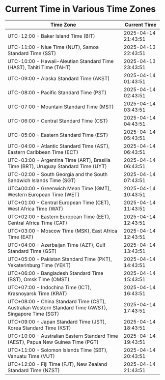 # Current Time in Various Time Zones

| Time Zone | Current Time |
|-----------|--------------|
| UTC-12:00 - Baker Island Time (BIT) | 2025-04-14 21:43:51 |
| UTC-11:00 - Niue Time (NUT), Samoa Standard Time (SST) | 2025-04-13 22:43:51 |
| UTC-10:00 - Hawaii-Aleutian Standard Time (HAST), Tahiti Time (TAHT) | 2025-04-13 23:43:51 |
| UTC-09:00 - Alaska Standard Time (AKST) | 2025-04-14 01:43:51 |
| UTC-08:00 - Pacific Standard Time (PST) | 2025-04-14 02:43:51 |
| UTC-07:00 - Mountain Standard Time (MST) | 2025-04-14 03:43:51 |
| UTC-06:00 - Central Standard Time (CST) | 2025-04-14 04:43:51 |
| UTC-05:00 - Eastern Standard Time (EST) | 2025-04-14 05:43:51 |
| UTC-04:00 - Atlantic Standard Time (AST), Eastern Caribbean Time (ECT) | 2025-04-14 06:43:51 |
| UTC-03:00 - Argentina Time (ART), Brasília Time (BRT), Uruguay Standard Time (UYT) | 2025-04-14 06:43:51 |
| UTC-02:00 - South Georgia and the South Sandwich Islands Time (SGT) | 2025-04-14 07:43:51 |
| UTC±00:00 - Greenwich Mean Time (GMT), Western European Time (WET) | 2025-04-14 10:43:51 |
| UTC+01:00 - Central European Time (CET), West Africa Time (WAT) | 2025-04-14 11:43:51 |
| UTC+02:00 - Eastern European Time (EET), Central Africa Time (CAT) | 2025-04-14 12:43:51 |
| UTC+03:00 - Moscow Time (MSK), East Africa Time (EAT) | 2025-04-14 12:43:51 |
| UTC+04:00 - Azerbaijan Time (AZT), Gulf Standard Time (GST) | 2025-04-14 13:43:51 |
| UTC+05:00 - Pakistan Standard Time (PKT), Yekaterinburg Time (YEKT) | 2025-04-14 14:43:51 |
| UTC+06:00 - Bangladesh Standard Time (BST), Omsk Time (OMST) | 2025-04-14 15:43:51 |
| UTC+07:00 - Indochina Time (ICT), Krasnoyarsk Time (KRAT) | 2025-04-14 16:43:51 |
| UTC+08:00 - China Standard Time (CST), Australian Western Standard Time (AWST), Singapore Time (SGT) | 2025-04-14 17:43:51 |
| UTC+09:00 - Japan Standard Time (JST), Korea Standard Time (KST) | 2025-04-14 18:43:51 |
| UTC+10:00 - Australian Eastern Standard Time (AEST), Papua New Guinea Time (PGT) | 2025-04-14 19:43:51 |
| UTC+11:00 - Solomon Islands Time (SBT), Vanuatu Time (VUT) | 2025-04-14 20:43:51 |
| UTC+12:00 - Fiji Time (FJT), New Zealand Standard Time (NZST) | 2025-04-14 21:43:51 |
